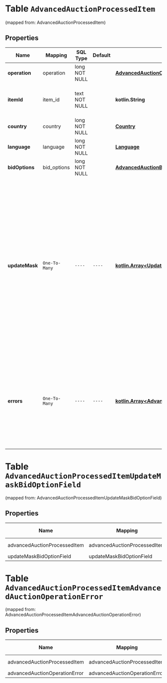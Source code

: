
# Table `AdvancedAuctionProcessedItem`
(mapped from: AdvancedAuctionProcessedItem)

## Properties
Name | Mapping | SQL Type | Default | Type | Description | Notes
---- | ------- | -------- | ------- | ---- | ----------- | -----
**operation** | operation | long NOT NULL |  | [**AdvancedAuctionOperation**](AdvancedAuctionOperation.md) |  |  [foreignkey]
**itemId** | item_id | text NOT NULL |  | **kotlin.String** | The catalog retail item id in the merchant namespace | 
**country** | country | long NOT NULL |  | [**Country**](Country.md) |  |  [foreignkey]
**language** | language | long NOT NULL |  | [**Language**](Language.md) |  |  [foreignkey]
**bidOptions** | bid_options | long NOT NULL |  | [**AdvancedAuctionBidOptions**](AdvancedAuctionBidOptions.md) |  |  [foreignkey]
**updateMask** | `One-To-Many` | `----` | `----`  | [**kotlin.Array&lt;UpdateMaskBidOptionField&gt;**](UpdateMaskBidOptionField.md) | The list of item bid option fields to be set or updated. Fields specified in the updated mask without a value specified in the &#x60;bid_options&#x60; object in the body will be set to &#x60;null&#x60;. If an item bid option record is being created, fields not specified in the update mask will be initialized to &#x60;null&#x60;. | 
**errors** | `One-To-Many` | `----` | `----`  | [**kotlin.Array&lt;AdvancedAuctionOperationError&gt;**](AdvancedAuctionOperationError.md) | Array with validation errors for the supplied item bid option modification operation. A non empty errors list means this single item operation was not applied. |  [optional]







# **Table `AdvancedAuctionProcessedItemUpdateMaskBidOptionField`**
(mapped from: AdvancedAuctionProcessedItemUpdateMaskBidOptionField)

## Properties
Name | Mapping | SQL Type | Default | Type | Description | Notes
---- | ------- | -------- | ------- | ---- | ----------- | -----
advancedAuctionProcessedItem | advancedAuctionProcessedItem | long | | kotlin.Long | Primary Key | *one*
updateMaskBidOptionField | updateMaskBidOptionField | long | | kotlin.Long | Foreign Key | *many*



# **Table `AdvancedAuctionProcessedItemAdvancedAuctionOperationError`**
(mapped from: AdvancedAuctionProcessedItemAdvancedAuctionOperationError)

## Properties
Name | Mapping | SQL Type | Default | Type | Description | Notes
---- | ------- | -------- | ------- | ---- | ----------- | -----
advancedAuctionProcessedItem | advancedAuctionProcessedItem | long | | kotlin.Long | Primary Key | *one*
advancedAuctionOperationError | advancedAuctionOperationError | long | | kotlin.Long | Foreign Key | *many*



